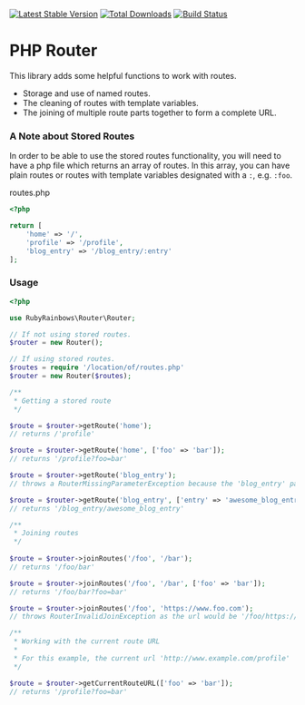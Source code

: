 [![Latest Stable Version](https://poser.pugx.org/rubyrainbows/router/version.svg)](https://packagist.org/packages/rubyrainbows/router)
[![Total Downloads](https://poser.pugx.org/rubyrainbows/router/downloads.svg)](https://packagist.org/packages/rubyrainbows/router)
[![Build Status](https://travis-ci.org/rubyrainbows/php-router.svg?branch=master)](https://travis-ci.org/rubyrainbows/php-router)

# PHP Router

This library adds some helpful functions to work with routes.

* Storage and use of named routes.
* The cleaning of routes with template variables.
* The joining of multiple route parts together to form a complete URL.

### A Note about Stored Routes

In order to be able to use the stored routes functionality, you will need to have a php file which returns an array of routes.
In this array, you can have plain routes or routes with template variables designated with a `:`, e.g. `:foo`.

routes.php
```php
<?php

return [
    'home' => '/',
    'profile' => '/profile',
    'blog_entry' => '/blog_entry/:entry'
];
```

### Usage

```php
<?php

use RubyRainbows\Router\Router;

// If not using stored routes.
$router = new Router();

// If using stored routes.
$routes = require '/location/of/routes.php'
$router = new Router($routes);

/**
 * Getting a stored route
 */

$route = $router->getRoute('home');
// returns /'profile'

$route = $router->getRoute('home', ['foo' => 'bar']);
// returns '/profile?foo=bar'

$route = $router->getRoute('blog_entry');
// throws a RouterMissingParameterException because the 'blog_entry' parameter is missing

$route = $router->getRoute('blog_entry', ['entry' => 'awesome_blog_entry']);
// returns '/blog_entry/awesome_blog_entry'

/**
 * Joining routes
 */
 
$route = $router->joinRoutes('/foo', '/bar');
// returns '/foo/bar'

$route = $router->joinRoutes('/foo', '/bar', ['foo' => 'bar']);
// returns '/foo/bar?foo=bar'

$route = $router->joinRoutes('/foo', 'https://www.foo.com');
// throws RouterInvalidJoinException as the url would be '/foo/https://www.foo.com

/**
 * Working with the current route URL
 *
 * For this example, the current url 'http://www.example.com/profile'
 */

$route = $router->getCurrentRouteURL(['foo' => 'bar']);
// returns '/profile?foo=bar'
```